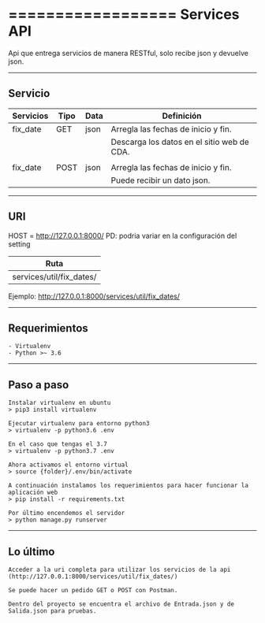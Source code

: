 ==================
Services API
==================
Api que entrega servicios de manera RESTful, solo recibe json y devuelve json.

-------------------------------
Servicio
-------------------------------

| Servicios   | Tipo       | Data                    | Definición                                 |
|-------------|------------|-------------------------|--------------------------------------------|
| fix_date    | GET        | json                    | Arregla las fechas de inicio y fin.        |
|             |            |                         | Descarga los datos en el sitio web de CDA. |
|             |            |                         |                                            |
| fix_date    | POST       | json                    | Arregla las fechas de inicio y fin.        |
|             |            |                         | Puede recibir un dato json.                |

-------------------------------
URI
-------------------------------
HOST = http://127.0.0.1:8000/ 
PD: podria variar en la configuración del setting

| Ruta                                                       |
|------------------------------------------------------------|
| services/util/fix_dates/                                   |

Ejemplo: http://127.0.0.1:8000/services/util/fix_dates/

-------------------------------
Requerimientos
-------------------------------
    - Virtualenv
    - Python >~ 3.6

-------------------------------
Paso a paso
-------------------------------
    Instalar virtualenv en ubuntu
    > pip3 install virtualenv

    Ejecutar virtualenv para entorno python3
    > virtualenv -p python3.6 .env

    En el caso que tengas el 3.7
    > virtualenv -p python3.7 .env

    Ahora activamos el entorno virtual
    > source {folder}/.env/bin/activate

    A continuación instalamos los requerimientos para hacer funcionar la aplicación web
    > pip install -r requirements.txt

    Por último encendemos el servidor
    > python manage.py runserver

-------------------------------
Lo último
-------------------------------
    Acceder a la uri completa para utilizar los servicios de la api (http://127.0.0.1:8000/services/util/fix_dates/)
    
    Se puede hacer un pedido GET o POST con Postman.

    Dentro del proyecto se encuentra el archivo de Entrada.json y de Salida.json para pruebas.
